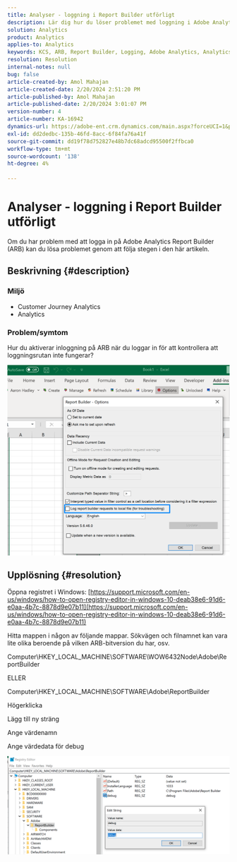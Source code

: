 ```yaml
---
title: Analyser - loggning i Report Builder utförligt
description: Lär dig hur du löser problemet med loggning i Adobe Analytics Report Builder.
solution: Analytics
product: Analytics
applies-to: Analytics
keywords: KCS, ARB, Report Builder, Logging, Adobe Analytics, Analytics Report Builder
resolution: Resolution
internal-notes: null
bug: false
article-created-by: Amol Mahajan
article-created-date: 2/20/2024 2:51:20 PM
article-published-by: Amol Mahajan
article-published-date: 2/20/2024 3:01:07 PM
version-number: 4
article-number: KA-16942
dynamics-url: https://adobe-ent.crm.dynamics.com/main.aspx?forceUCI=1&pagetype=entityrecord&etn=knowledgearticle&id=8cb36b7f-ffcf-ee11-9079-6045bd0065b6
exl-id: dd2dedbc-135b-46fd-8acc-6f84fa76a41f
source-git-commit: dd19f78d752827e48b7dc68adcd95500f2ffbca0
workflow-type: tm+mt
source-wordcount: '138'
ht-degree: 4%

---
```


# Analyser - loggning i Report Builder utförligt


Om du har problem med att logga in på Adobe Analytics Report Builder (ARB) kan du lösa problemet genom att följa stegen i den här artikeln.

## Beskrivning {#description}


### <b>Miljö</b>

- Customer Journey Analytics
- Analytics 




### <b>Problem/symtom</b>

Hur du aktiverar inloggning på ARB när du loggar in för att kontrollera att loggningsrutan inte fungerar?



![](assets/___8db36b7f-ffcf-ee11-9079-6045bd0065b6___.png)


## Upplösning {#resolution}




Öppna registret i Windows: [https://support.microsoft.com/en-us/windows/how-to-open-registry-editor-in-windows-10-deab38e6-91d6-e0aa-4b7c-8878d9e07b11](https://support.microsoft.com/en-us/windows/how-to-open-registry-editor-in-windows-10-deab38e6-91d6-e0aa-4b7c-8878d9e07b11)

Hitta mappen i någon av följande mappar. Sökvägen och filnamnet kan vara lite olika beroende på vilken ARB-bitversion du har, osv.

Computer\HKEY_LOCAL_MACHINE\SOFTWARE\WOW6432Node\Adobe\ReportBuilder

ELLER

Computer\HKEY_LOCAL_MACHINE\SOFTWARE\Adobe\ReportBuilder

Högerklicka

Lägg till ny sträng

Ange värdenamn

Ange värdedata för debug

![](assets/066ee289-0b9e-eb11-b1ac-000d3a3684a8.png)
